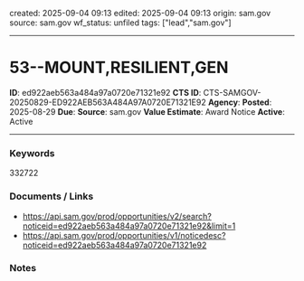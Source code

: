 created: 2025-09-04 09:13
edited: 2025-09-04 09:13
origin: sam.gov
source: sam.gov
wf_status: unfiled
tags: ["lead","sam.gov"]

---

# 53--MOUNT,RESILIENT,GEN

**ID**: ed922aeb563a484a97a0720e71321e92
**CTS ID**: CTS-SAMGOV-20250829-ED922AEB563A484A97A0720E71321E92
**Agency**: 
**Posted**: 2025-08-29
**Due**: 
**Source**: sam.gov
**Value Estimate**: Award Notice
**Active**: Active

---

### Keywords
332722

### Documents / Links
- <https://api.sam.gov/prod/opportunities/v2/search?noticeid=ed922aeb563a484a97a0720e71321e92&limit=1>
- <https://api.sam.gov/prod/opportunities/v1/noticedesc?noticeid=ed922aeb563a484a97a0720e71321e92>

### Notes

